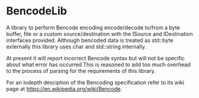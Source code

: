 # BencodeLib

A library to perform Bencode encoding encode/decode to/from
a byte buffer, file or a custom source/destination with the
ISource and IDestination interfaces provided. Although bencoded 
data is treated as std::byte externally this library uses char 
and std::string internally.

At present it will report incorrect Bencode syntax but will not be
specific about what error has occurred.This is reasoned to add too 
much overhead to the process of parsing for the requirements of this 
library.

For an indepth desciption of the Bencoding specification refer 
to its wiki page at https://en.wikipedia.org/wiki/Bencode.